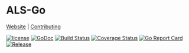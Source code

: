 # ALS-Go
[Website](https://www.riftbit.com) |
[Contributing](https://www.riftbit.com/How-to-Contribute)

[![license](https://img.shields.io/github/license/mashape/apistatus.svg)](LICENSE)
[![GoDoc](http://img.shields.io/badge/go-documentation-blue.svg?style=flat-square)](https://godoc.org/github.com/RiftBit/ALS-Go)
[![Build Status](https://travis-ci.org/RiftBit/ALS-Go.svg?branch=master)](https://travis-ci.org/RiftBit/ALS-Go)
[![Coverage Status](https://coveralls.io/repos/github/RiftBit/ALS-Go/badge.svg)](https://coveralls.io/github/RiftBit/ALS-Go)
[![Go Report Card](https://goreportcard.com/badge/github.com/RiftBit/ALS-Go)](https://goreportcard.com/report/github.com/RiftBit/ALS-Go)
[![Release](https://img.shields.io/badge/release-v2.2.1-blue.svg?style=flat)](https://github.com/RiftBit/ALS-Go/releases)
